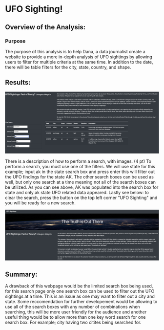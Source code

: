# UFO Sighting!
## Overview of the Analysis:

### Purpose 
The purpose of this analysis is to help Dana, a data journalist create a website to provide a more in-depth analysis of UFO sightings by allowing users to filter for multiple criteria at the same time. In addition to the date, there will be table filters for the city, state, country, and shape.

## Results:

![Sample Image](static/images/sample.png)

There is a description of how to perform a search, with images. (4 pt)
To perform a search, you must use one of the filters. We will use state for this example; input ak in the state search box and press enter this will filter out the UFO findings for the state AK. The other search boxes can be used as well, but only one search at a time meaning not all of the search boxes can be utilized. As you can see above, AK was populated into the search box for state and only ak state UFO related data appeared. Lastly see below: to clear the search, press the button on the top left corner "UFO Sighting" and you will be ready for a new search.

![Clear Image](static/images/clear.png)



## Summary:

A drawback of this webpage would be the limited search box being used, for this search page only one search box can be used to filter out the UFO sightings at a time. This is an issue as one may want to filter out a city and state. Some reccomendation for further developement would be allowing to use all of the search boxes with any number of combinations when searching, this will be more user friendly for the audience and another useful thing would be to allow more than one key word search for one search box. For example; city having two citites being searched for.
